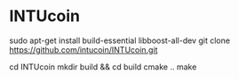 # INTUcoin
sudo apt-get install build-essential libboost-all-dev 
git clone https://github.com/intucoin/INTUcoin.git

cd INTUcoin 
mkdir build && cd build
cmake ..
make
